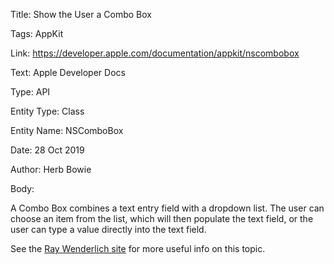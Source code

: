 Title:  Show the User a Combo Box

Tags:   AppKit

Link:   https://developer.apple.com/documentation/appkit/nscombobox

Text:   Apple Developer Docs

Type:   API

Entity Type: Class

Entity Name: NSComboBox

Date:   28 Oct 2019

Author: Herb Bowie

Body: 

A Combo Box combines a text entry field with a dropdown list. The user can choose an item from the list, which will then populate the text field, or the user can type a value directly into the text field. 

See the [Ray Wenderlich site](https://www.raywenderlich.com/759-macos-controls-tutorial-part-1-2) for more useful info on this topic.
